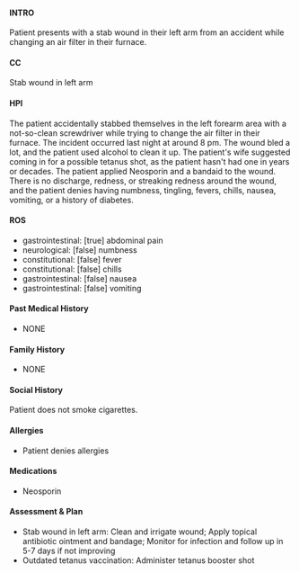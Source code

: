 #### INTRO 
Patient presents with a stab wound in their left arm from an accident while changing an air filter in their furnace. 

#### CC 
Stab wound in left arm 

#### HPI 
The patient accidentally stabbed themselves in the left forearm area with a not-so-clean screwdriver while trying to change the air filter in their furnace. The incident occurred last night at around 8 pm. The wound bled a lot, and the patient used alcohol to clean it up. The patient's wife suggested coming in for a possible tetanus shot, as the patient hasn't had one in years or decades. The patient applied Neosporin and a bandaid to the wound. There is no discharge, redness, or streaking redness around the wound, and the patient denies having numbness, tingling, fevers, chills, nausea, vomiting, or a history of diabetes.

#### ROS 
- gastrointestinal: [true] abdominal pain 
- neurological: [false] numbness 
- constitutional: [false] fever 
- constitutional: [false] chills 
- gastrointestinal: [false] nausea 
- gastrointestinal: [false] vomiting 

#### Past Medical History 
- NONE

#### Family History 
- NONE

#### Social History 
Patient does not smoke cigarettes.

#### Allergies 
- Patient denies allergies

#### Medications 
- Neosporin

#### Assessment & Plan 
- Stab wound in left arm: Clean and irrigate wound; Apply topical antibiotic ointment and bandage; Monitor for infection and follow up in 5-7 days if not improving
- Outdated tetanus vaccination: Administer tetanus booster shot

